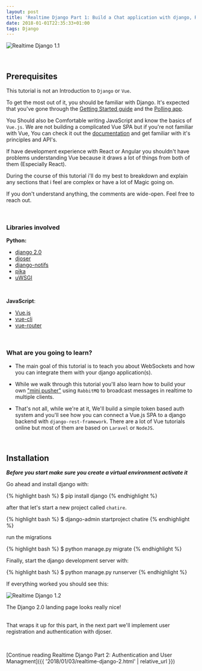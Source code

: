 ```yaml
---
layout: post
title: 'Realtime Django Part 1: Build a Chat application with django, RabbitMQ and Vue.js (Introduction and Setup)'
date: 2018-01-01T22:35:33+01:00
tags: Django
---
```


![Realtime Django 1.1](../../../images/django/realtime-django/realtime-django-1.1.png)

<br />

## Prerequisites

This tutorial is not an Introduction to `Django` or `Vue`.

To get the most out of it, you should be familiar with Django. It's expected that you've gone through the [Getting Started guide](https://docs.djangoproject.com/en/2.0/intro/overview/) and the [Polling app](https://docs.djangoproject.com/en/2.0/intro/tutorial01/).

You Should also be Comfortable writing JavaScript and know the basics of `Vue.js`. We are not building a complicated Vue SPA but if you're not familiar with Vue, You can check it out the [documentation](https://vuejs.org) and get familiar with it's principles and API's.

If have development experience with React or Angular you shouldn't have problems understanding Vue because it draws a lot of things from both of them (Especially React).

During the course of this tutorial i'll do my best to breakdown and explain any sections that i feel are complex or have a lot of Magic going on.

If you don't understand anything, the comments are wide-open. Feel free to reach out.

<br />

### Libraries involved

**Python:**

- [django 2.0](https://www.djangoproject.com/)
- [djoser](http://djoser.readthedocs.io)
- [django-notifs](https://github.com/danidee10/django-notifs)
- [pika](https://pika.readthedocs.io)
- [uWSGI](https://uwsgi-docs.readthedocs.io/en/latest/)

<br />

**JavaScript**:

- [Vue.js](https://vuejs.org/)
- [vue-cli](https://github.com/vuejs/vue-cli)
- [vue-router](https://router.vuejs.org/)

<br />

### What are you going to learn?

- The main goal of this tutorial is to teach you about WebSockets and how you can integrate them with your django application(s).

- While we walk through this tutorial you'll also learn how to build your own ["mini pusher"](https://pusher.com) using `RabbitMQ` to broadcast messages in realtime to multiple clients.

- That's not all, while we're at it, We'll build a simple token based auth system and you'll see how you can connect a Vue.js SPA to a django backend with `django-rest-framework`. There are a lot of Vue tutorials online but most of them are based on `Laravel` or `NodeJS`.

<br />

## Installation

***Before you start make sure you create a virtual environment activate it***

Go ahead and install django with:

{% highlight bash %}
$ pip install django
{% endhighlight %}

after that let's start a new project called `chatire`.

{% highlight bash %}
$ django-admin startproject chatire
{% endhighlight %}

run the migrations

{% highlight bash %}
$ python manage.py migrate
{% endhighlight %}

Finally, start the django development server with:

{% highlight bash %}
$ python manage.py runserver
{% endhighlight %}

If everything worked you should see this:

![Realtime Django 1.2](../../../images/django/realtime-django/realtime-django-1.2.png)
<figcaption>The Django 2.0 landing page looks really nice!</figcaption>

<br />

That wraps it up for this part, in the next part we'll implement user registration and authentication with djoser.

<br />

[Continue reading Realtime Django Part 2: Authentication and User Managment]({{ '2018/01/03/realtime-django-2.html' | relative_url }})